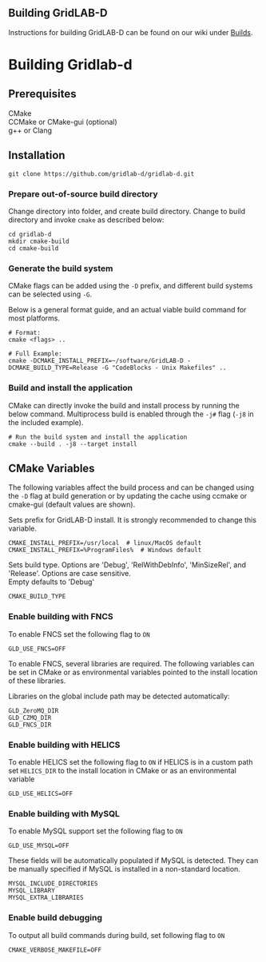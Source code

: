 ## Building GridLAB-D
Instructions for building GridLAB-D can be found on our wiki under [Builds](http://gridlab-d.shoutwiki.com/wiki/Builds).
# Building Gridlab-d
## Prerequisites

CMake  
CCMake or CMake-gui (optional)   
g++ or Clang

## Installation

```shell script
git clone https://github.com/gridlab-d/gridlab-d.git
```

### Prepare out-of-source build directory
Change directory into folder, and create build directory. Change to build directory and invoke `cmake` as described below:
```shell script 
cd gridlab-d
mkdir cmake-build
cd cmake-build
```

### Generate the build system
CMake flags can be added using the `-D` prefix, and different build systems can be selected using `-G`. 

Below is a general format guide, and an actual viable build command for most platforms. 
 
```shell script
# Format:
cmake <flags> ..

# Full Example: 
cmake -DCMAKE_INSTALL_PREFIX=~/software/GridLAB-D -DCMAKE_BUILD_TYPE=Release -G "CodeBlocks - Unix Makefiles" ..
```

### Build and install the application
CMake can directly invoke the build and install process by running the below command. Multiprocess build is enabled 
through the `-j#` flag (`-j8` in the included example).
```shell script
# Run the build system and install the application
cmake --build . -j8 --target install
```

## CMake Variables
The following variables affect the build process and can be changed using the `-D` flag at build generation or by 
updating the cache using ccmake or cmake-gui (default values are shown).

Sets prefix for GridLAB-D install. It is strongly recommended to change this variable.
```
CMAKE_INSTALL_PREFIX=/usr/local  # linux/MacOS default
CMAKE_INSTALL_PREFIX=%ProgramFiles%  # Windows default
```

Sets build type. Options are 'Debug', 'RelWithDebInfo', 'MinSizeRel', and 'Release'. Options are case sensitive.  
Empty defaults to 'Debug'
```
CMAKE_BUILD_TYPE
```

### Enable building with FNCS
To enable FNCS set the following flag to `ON`
```
GLD_USE_FNCS=OFF
```
To enable FNCS, several libraries are required. The following variables can be set in CMake or as environmental 
variables pointed to the install location of these libraries. 

Libraries on the global include path may be detected automatically:  
```
GLD_ZeroMQ_DIR
GLD_CZMQ_DIR
GLD_FNCS_DIR
```

### Enable building with HELICS
To enable HELICS set the following flag to `ON`
 if HELICS is in a custom path set `HELICS_DIR` to the install location in CMake or as an environmental variable
```
GLD_USE_HELICS=OFF
```

### Enable building with MySQL
To enable MySQL support set the following flag to `ON`
```
GLD_USE_MYSQL=OFF
```
These fields will be automatically populated if MySQL is detected. 
They can be manually specified if MySQL is installed in a non-standard location.
```
MYSQL_INCLUDE_DIRECTORIES
MYSQL_LIBRARY
MYSQL_EXTRA_LIBRARIES
```

### Enable build debugging
To output all build commands during build, set following flag to `ON`
```
CMAKE_VERBOSE_MAKEFILE=OFF 
```
